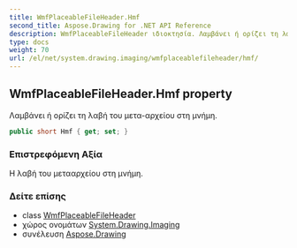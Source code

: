```yaml
---
title: WmfPlaceableFileHeader.Hmf
second_title: Aspose.Drawing for .NET API Reference
description: WmfPlaceableFileHeader ιδιοκτησία. Λαμβάνει ή ορίζει τη λαβή του μετααρχείου στη μνήμη.
type: docs
weight: 70
url: /el/net/system.drawing.imaging/wmfplaceablefileheader/hmf/
---
```

## WmfPlaceableFileHeader.Hmf property

Λαμβάνει ή ορίζει τη λαβή του μετα-αρχείου στη μνήμη.

```csharp
public short Hmf { get; set; }
```

### Επιστρεφόμενη Αξία

Η λαβή του μετααρχείου στη μνήμη.

### Δείτε επίσης

* class [WmfPlaceableFileHeader](../)
* χώρος ονομάτων [System.Drawing.Imaging](../../wmfplaceablefileheader/)
* συνέλευση [Aspose.Drawing](../../../)


